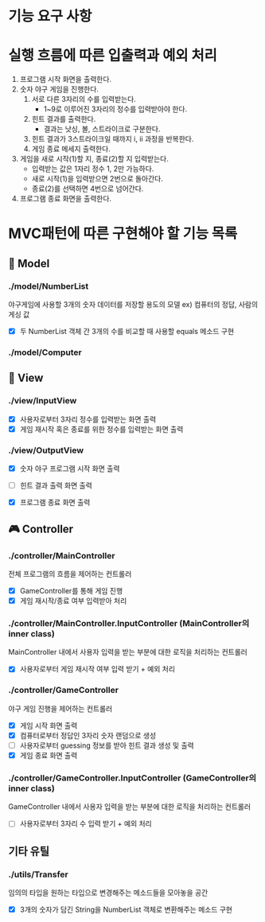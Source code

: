 # 기능 요구 사항

# 실행 흐름에 따른 입출력과 예외 처리
1. 프로그램 시작 화면을 출력한다.
2. 숫자 야구 게임을 진행한다.
   1. 서로 다른 3자리의 수를 입력받는다.
      * 1~9로 이루어진 3자리의 정수를 입력받아야 한다.
   2. 힌트 결과를 출력한다.
      * 결과는 낫싱, 볼, 스트라이크로 구분한다.
   3. 힌트 결과가 3스트라이크일 때까지 i, ii 과정을 반복한다. 
   4. 게임 종료 메세지 출력한다.
3. 게임을 새로 시작(1)할 지, 종료(2)할 지 입력받는다.
    * 입력받는 값은 1자리 정수 1, 2만 가능하다.
    * 새로 시작(1)을 입력받으면 2번으로 돌아간다.
    * 종료(2)를 선택하면 4번으로 넘어간다.
4. 프로그램 종료 화면을 출력한다.

# MVC패턴에 따른 구현해야 할 기능 목록
## 🧑 Model
### ./model/NumberList
야구게임에 사용할 3개의 숫자 데이터를 저장할 용도의 모델
ex) 컴퓨터의 정답, 사람의 게싱 값
* [x] 두 NumberList 객체 간 3개의 수를 비교할 때 사용할 equals 메소드 구현

### ./model/Computer


## 🔎 View
### ./view/InputView
* [x] 사용자로부터 3자리 정수를 입력받는 화면 출력
* [x] 게임 재시작 혹은 종료를 위한 정수를 입력받는 화면 출력

### ./view/OutputView
* [x] 숫자 야구 프로그램 시작 화면 출력
* [ ] 힌트 결과 출력 화면 출력
* [x] 프로그램 종료 화면 출력


## 🎮 Controller
### ./controller/MainController
전체 프로그램의 흐름을 제어하는 컨트롤러
* [x] GameController를 통해 게임 진행
* [x] 게임 재시작/종료 여부 입력받아 처리

### ./controller/MainController.InputController (MainController의 inner class)
MainController 내에서 사용자 입력을 받는 부분에 대한 로직을 처리하는 컨트롤러
* [x] 사용자로부터 게임 재시작 여부 입력 받기 + 예외 처리


### ./controller/GameController
야구 게임 진행을 제어하는 컨트롤러
* [x] 게임 시작 화면 출력
* [x] 컴퓨터로부터 정답인 3자리 숫자 랜덤으로 생성
* [ ] 사용자로부터 guessing 정보를 받아 힌트 결과 생성 및 출력
* [x] 게임 종료 화면 출력

### ./controller/GameController.InputController (GameController의 inner class)
GameController 내에서 사용자 입력을 받는 부분에 대한 로직을 처리하는 컨트롤러
* [ ] 사용자로부터 3자리 수 입력 받기 + 예외 처리

## 기타 유틸
### ./utils/Transfer
임의의 타입을 원하는 타입으로 변경해주는 메소드들을 모아놓을 공간
* [x] 3개의 숫자가 담긴 String을 NumberList 객체로 변환해주는 메소드 구현